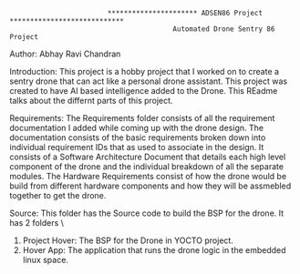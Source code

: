                             ********************** ADSEN86 Project ****************************
                                            Automated Drone Sentry 86 Project 
Author: Abhay Ravi Chandran 

Introduction: 
    This project is a hobby project that I worked on to create a sentry drone that can act like a personal drone assistant. This project was created to have AI based intelligence added to the Drone. This REadme talks about the differnt parts of this project. 

Requirements:
The Requirements folder consists of all the requirement documentation I added while coming up with the drone design. The documentation consists of the basic requirements broken down into individual requirement IDs that as used to associate in the design. It consists of a Software Architecture Document that details each high level component of the drone and the individual breakdown of all the separate modules. The Hardware Requirements consist of how the drone would be build from different hardware components and how they will be assmebled together to get the drone. 

Source:
This folder has the Source code to build the BSP for the drone. It has 2 folders \
1) Project Hover: The BSP for the Drone in YOCTO project. 
2) Hover App: The application that runs the drone logic in the embedded linux space.



